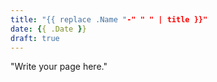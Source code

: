 ```yaml
---
title: "{{ replace .Name "-" " " | title }}"
date: {{ .Date }}
draft: true
---
```


"Write your page here."
